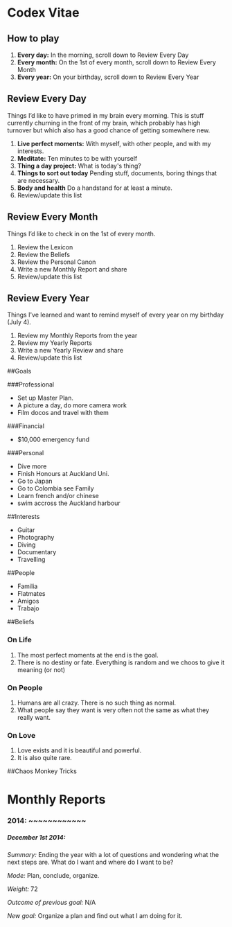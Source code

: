 # Codex Vitae

## How to play

1. **Every day:** In the morning, scroll down to Review Every Day
2. **Every month:** On the 1st of every month, scroll down to Review Every Month
3. **Every year:** On your birthday, scroll down to Review Every Year

## Review Every Day
Things I’d like to have primed in my brain every morning. This is stuff currently churning in the front of my brain, which probably has high turnover but which also has a good chance of getting somewhere new.

1. **Live perfect moments:** With myself, with other people, and with my interests.
2. **Meditate:** Ten minutes to be with yourself
3. **Thing a day project:** What is today's thing? 
4. **Things to sort out today** Pending stuff, documents, boring things that are necessary.
5. **Body and health** Do a handstand for at least a minute.
6. Review/update this list

## Review Every Month 
Things I’d like to check in on the 1st of every month.

1. Review the Lexicon
2. Review the Beliefs
3. Review the Personal Canon
4. Write a new Monthly Report and share
5. Review/update this list

## Review Every Year
Things I've learned and want to remind myself of every year on my birthday (July 4).

1. Review my Monthly Reports from the year
2. Review my Yearly Reports
4. Write a new Yearly Review and share
5. Review/update this list

##Goals

###Professional
* Set up Master Plan.
* A picture a day, do more camera work
* Film docos and travel with them

###Financial
* $10,000 emergency fund

###Personal
* Dive more
* Finish Honours at Auckland Uni.
* Go to Japan
* Go to Colombia see Family
* Learn french and/or chinese
* swim accross the Auckland harbour

##Interests
* Guitar
* Photography
* Diving
* Documentary
* Travelling

##People
* Familia
* Flatmates
* Amigos
* Trabajo

##Beliefs
### On Life
1. The most perfect moments at the end is the goal.
2. There is no destiny or fate. Everything is random and we choos to give it meaning (or not)

### On People
1. Humans are all crazy. There is no such thing as normal.
2. What people say they want is very often not the same as what they really want.

### On Love
1. Love exists and it is beautiful and powerful.
2. It is also quite rare.

##Chaos Monkey Tricks


# Monthly Reports

### 2014: ~~~~~~~~~~~~

##### December 1st 2014:
*Summary:* Ending the year with a lot of questions and wondering what the next steps are. What do I want and where do I want to be?

*Mode:* Plan, conclude, organize.

*Weight:* 72

*Outcome of previous goal:* N/A

*New goal:* Organize a plan and find out what I am doing for it.

